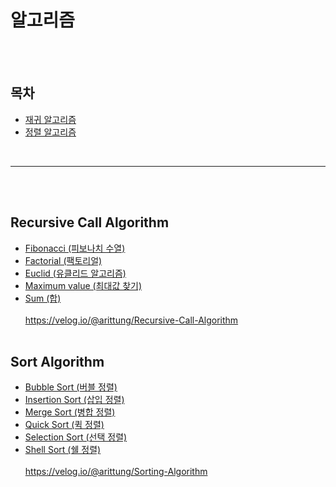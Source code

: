 # 알고리즘

<Br><Br>

## 목차
- [재귀 알고리즘](#Recursive-Call-Algorithm)
- [정렬 알고리즘](#sort-algorithm)

<Br>

---
  
<br><br>
  
## Recursive Call Algorithm
- [Fibonacci (피보나치 수열)](./Recursive%20Call%20Algorithm/fibonacci.cpp)
- [Factorial (팩토리얼)](./Recursive%20Call%20Algorithm/factorial.cpp)
- [Euclid (유클리드 알고리즘)](./Recursive%20Call%20Algorithm/euclid.cpp)
- [Maximum value (최대값 찾기)](./Recursive%20Call%20Algorithm/find_max.cpp)
- [Sum (합)](./Recursive%20Call%20Algorithm/sum.cpp)
   <br> <br>
  https://velog.io/@arittung/Recursive-Call-Algorithm
<br><br>
  
## Sort Algorithm  
- [Bubble Sort (버블 정렬)](./Sort%20Algorithm/Bubble_Sort.cpp)  
- [Insertion Sort (삽입 정렬)](./Sort%20Algorithm/Insertion_Sort.cpp)
- [Merge Sort (병합 정렬)](./Sort%20Algorithm/Merge_Sort.cpp)
- [Quick Sort (퀵 정렬)](./Sort%20Algorithm/Quick_Sort.cpp)
- [Selection Sort (선택 정렬)](./Sort%20Algorithm/Selection_Sort.cpp)
- [Shell Sort (쉘 정렬)](./Sort%20Algorithm/Shell_Sort.cpp)
  <br> <br>
https://velog.io/@arittung/Sorting-Algorithm 
  
<br><br>
